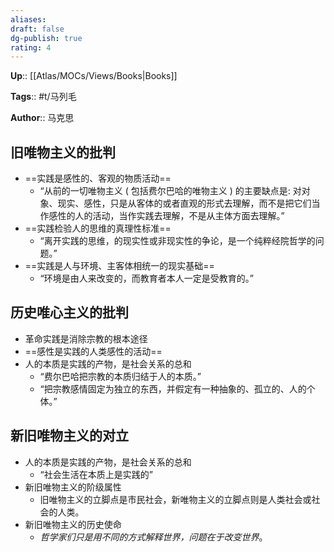 ```yaml
---
aliases: 
draft: false
dg-publish: true
rating: 4
---
```


**Up**:: [[Atlas/MOCs/Views/Books\|Books]]

**Tags**:: #t/马列毛

**Author**:: 马克思

## 旧唯物主义的批判

- ==实践是感性的、客观的物质活动==
	- “从前的一切唯物主义 ( 包括费尔巴哈的唯物主义 ) 的主要缺点是: 对对象、现实、感性，只是从客体的或者直观的形式去理解，而不是把它们当作感性的人的活动，当作实践去理解，不是从主体方面去理解。” 
- ==实践检验人的思维的真理性标准==
	- “离开实践的思维，的现实性或非现实性的争论，是一个纯粹经院哲学的问题。” 
- ==实践是人与环境、主客体相统一的现实基础==
	- “环境是由人来改变的，而教育者本人一定是受教育的。” 

## 历史唯心主义的批判

- 革命实践是消除宗教的根本途径
- ==感性是实践的人类感性的活动==
- 人的本质是实践的产物，是社会关系的总和
	- “费尔巴哈把宗教的本质归结于人的本质。” 
	- “把宗教感情固定为独立的东西，并假定有一种抽象的、孤立的、人的个体。”   

## 新旧唯物主义的对立

- 人的本质是实践的产物，是社会关系的总和
	- “社会生活在本质上是实践的” 
- 新旧唯物主义的阶级属性
	- 旧唯物主义的立脚点是市民社会，新唯物主义的立脚点则是人类社会或社会的人类。
- 新旧唯物主义的历史使命
	- *哲学家们只是用不同的方式解释世界，问题在于改变世界*。
